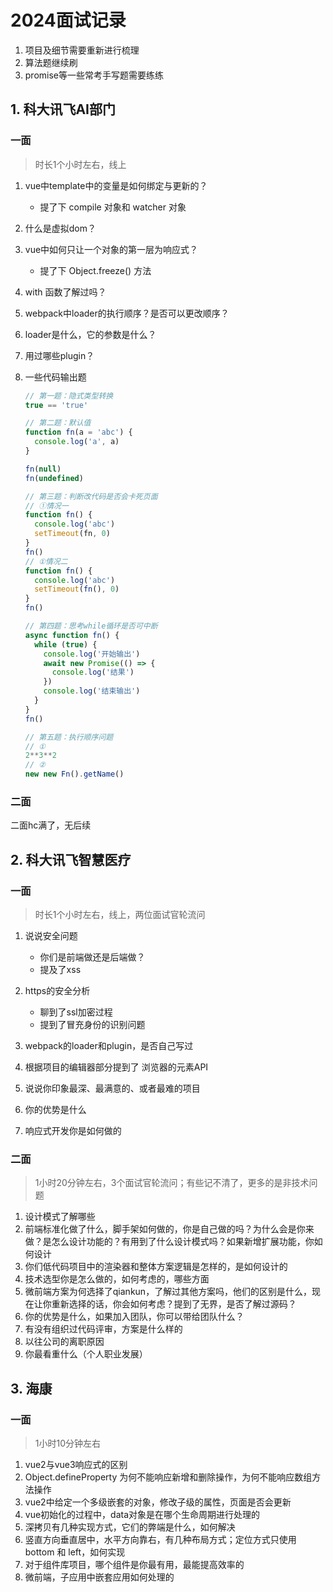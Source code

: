 # 2024面试记录

1. 项目及细节需要重新进行梳理
2. 算法题继续刷
3. promise等一些常考手写题需要练练

## 1. 科大讯飞AI部门

### 一面

> 时长1个小时左右，线上

1. vue中template中的变量是如何绑定与更新的？

    - 提了下 compile 对象和 watcher 对象

2. 什么是虚拟dom？
3. vue中如何只让一个对象的第一层为响应式？

    - 提了下 Object.freeze() 方法

4. with 函数了解过吗？
5. webpack中loader的执行顺序？是否可以更改顺序？
6. loader是什么，它的参数是什么？
7. 用过哪些plugin？
8. 一些代码输出题

    ```js
    // 第一题：隐式类型转换
    true == 'true'

    // 第二题：默认值
    function fn(a = 'abc') {
      console.log('a', a)
    }

    fn(null)
    fn(undefined)

    // 第三题：判断改代码是否会卡死页面
    // ①情况一
    function fn() {
      console.log('abc')
      setTimeout(fn, 0)
    }
    fn()
    // ①情况二
    function fn() {
      console.log('abc')
      setTimeout(fn(), 0)
    }
    fn()

    // 第四题：思考while循环是否可中断
    async function fn() {
      while (true) {
        console.log('开始输出')
        await new Promise(() => {
          console.log('结果')
        })
        console.log('结束输出')
      }
    }
    fn()

    // 第五题：执行顺序问题
    // ①
    2**3**2
    // ②
    new new Fn().getName()
    ```

### 二面

二面hc满了，无后续

## 2. 科大讯飞智慧医疗

### 一面

> 时长1个小时左右，线上，两位面试官轮流问

1. 说说安全问题
    - 你们是前端做还是后端做？
    - 提及了xss

2. https的安全分析
    - 聊到了ssl加密过程
    - 提到了冒充身份的识别问题

3. webpack的loader和plugin，是否自己写过
4. 根据项目的编辑器部分提到了 浏览器的元素API
5. 说说你印象最深、最满意的、或者最难的项目
6. 你的优势是什么
7. 响应式开发你是如何做的

### 二面

> 1小时20分钟左右，3个面试官轮流问；有些记不清了，更多的是非技术问题

1. 设计模式了解哪些
2. 前端标准化做了什么，脚手架如何做的，你是自己做的吗？为什么会是你来做？是怎么设计功能的？有用到了什么设计模式吗？如果新增扩展功能，你如何设计
3. 你们低代码项目中的渲染器和整体方案逻辑是怎样的，是如何设计的
4. 技术选型你是怎么做的，如何考虑的，哪些方面
5. 微前端方案为何选择了qiankun，了解过其他方案吗，他们的区别是什么，现在让你重新选择的话，你会如何考虑？提到了无界，是否了解过源码？
6. 你的优势是什么，如果加入团队，你可以带给团队什么？
7. 有没有组织过代码评审，方案是什么样的
8. 以往公司的离职原因
9. 你最看重什么（个人职业发展）

## 3. 海康

### 一面

> 1小时10分钟左右

1. vue2与vue3响应式的区别
2. Object.defineProperty 为何不能响应新增和删除操作，为何不能响应数组方法操作
3. vue2中给定一个多级嵌套的对象，修改子级的属性，页面是否会更新
4. vue初始化的过程中，data对象是在哪个生命周期进行处理的
5. 深拷贝有几种实现方式，它们的弊端是什么，如何解决
6. 竖直方向垂直居中，水平方向靠右，有几种布局方式；定位方式只使用 bottom 和 left，如何实现
7. 对于组件库项目，哪个组件是你最有用，最能提高效率的
8. 微前端，子应用中嵌套应用如何处理的
